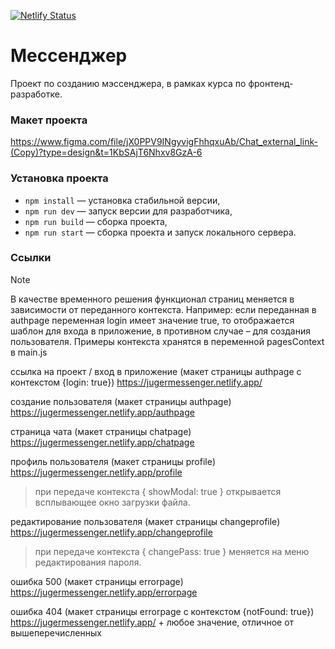 [![Netlify Status](https://api.netlify.com/api/v1/badges/ee4e4dd0-7ae5-4d49-943a-6921da50215c/deploy-status)](https://app.netlify.com/sites/jugermessenger/deploys)

# Мессенджер

Проект по созданию мэссенджера, в рамках курса по фронтенд-разработке.

### Макет проекта

https://www.figma.com/file/jX0PPV9INgyvigFhhqxuAb/Chat_external_link-(Copy)?type=design&t=1KbSAjT6Nhxv8GzA-6

### Установка проекта

-   `npm install` — установка стабильной версии,
-   `npm run dev` — запуск версии для разработчика,
-   `npm run build` — сборка проекта,
-   `npm run start` — сборка проекта и запуск локального сервера.

### Ссылки

> [!NOTE]
> В качестве временного решения функционал страниц меняется в зависимости от переданного контекста. Например: если переданная в authpage переменная login имеет значение true, то отображается шаблон для входа в приложение, в противном случае – для создания пользователя. Примеры контекста хранятся в переменной pagesContext в main.js

ссылка на проект / вход в приложение (макет страницы authpage с контекстом {login: true})
https://jugermessenger.netlify.app/

создание пользователя (макет страницы authpage)
https://jugermessenger.netlify.app/authpage

страница чата (макет страницы chatpage)
https://jugermessenger.netlify.app/chatpage

профиль пользователя (макет страницы profile)
https://jugermessenger.netlify.app/profile

> при передаче контекста { showModal: true } открывается всплывающее окно загрузки файла.

редактирование пользователя (макет страницы changeprofile)
https://jugermessenger.netlify.app/changeprofile

> при передаче контекста { changePass: true } меняется на меню редактирования пароля.

ошибка 500 (макет страницы errorpage)
https://jugermessenger.netlify.app/errorpage

ошибка 404 (макет страницы errorpage с контекстом {notFound: true})
https://jugermessenger.netlify.app/ + любое значение, отличное от вышеперечисленных
